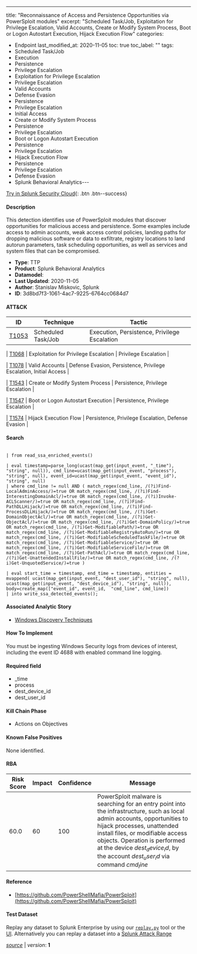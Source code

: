 ---
title: "Reconnaissance of Access and Persistence Opportunities via PowerSploit modules"
excerpt: "Scheduled Task/Job, Exploitation for Privilege Escalation, Valid Accounts, Create or Modify System Process, Boot or Logon Autostart Execution, Hijack Execution Flow"
categories:
  - Endpoint
last_modified_at: 2020-11-05
toc: true
toc_label: ""
tags:
  - Scheduled Task/Job
  - Execution
  - Persistence
  - Privilege Escalation
  - Exploitation for Privilege Escalation
  - Privilege Escalation
  - Valid Accounts
  - Defense Evasion
  - Persistence
  - Privilege Escalation
  - Initial Access
  - Create or Modify System Process
  - Persistence
  - Privilege Escalation
  - Boot or Logon Autostart Execution
  - Persistence
  - Privilege Escalation
  - Hijack Execution Flow
  - Persistence
  - Privilege Escalation
  - Defense Evasion
  - Splunk Behavioral Analytics---



[Try in Splunk Security Cloud](https://www.splunk.com/en_us/cyber-security.html){: .btn .btn--success}

#### Description

This detection identifies use of PowerSploit modules that discover opportunities for malicious access and persistence. Some examples include access to admin accounts, weak access control policies, landing paths for dropping malicious software or data to exfiltrate, registry locations to land autorun parameters, task scheduling opportunities, as well as services and system files that can be compromised.

- **Type**: TTP
- **Product**: Splunk Behavioral Analytics
- **Datamodel**: 
- **Last Updated**: 2020-11-05
- **Author**: Stanislav Miskovic, Splunk
- **ID**: 3d8bd7f3-1061-4ac7-9225-6764cc0684d7


#### ATT&CK

| ID          | Technique   | Tactic         |
| ----------- | ----------- |--------------- |
| [T1053](https://attack.mitre.org/techniques/T1053/) | Scheduled Task/Job | Execution, Persistence, Privilege Escalation |



| [T1068](https://attack.mitre.org/techniques/T1068/) | Exploitation for Privilege Escalation | Privilege Escalation |



| [T1078](https://attack.mitre.org/techniques/T1078/) | Valid Accounts | Defense Evasion, Persistence, Privilege Escalation, Initial Access |



| [T1543](https://attack.mitre.org/techniques/T1543/) | Create or Modify System Process | Persistence, Privilege Escalation |



| [T1547](https://attack.mitre.org/techniques/T1547/) | Boot or Logon Autostart Execution | Persistence, Privilege Escalation |



| [T1574](https://attack.mitre.org/techniques/T1574/) | Hijack Execution Flow | Persistence, Privilege Escalation, Defense Evasion |





#### Search

```

| from read_ssa_enriched_events()

| eval timestamp=parse_long(ucast(map_get(input_event, "_time"), "string", null)), cmd_line=ucast(map_get(input_event, "process"), "string", null), event_id=ucast(map_get(input_event, "event_id"), "string", null) 
| where cmd_line != null AND ( match_regex(cmd_line, /(?i)Find-LocalAdminAccess/)=true OR match_regex(cmd_line, /(?i)Find-InterestingDomainAcl/)=true OR match_regex(cmd_line, /(?i)Invoke-ACLScanner/)=true OR match_regex(cmd_line, /(?i)Find-PathDLLHijack/)=true OR match_regex(cmd_line, /(?i)Find-ProcessDLLHijack/)=true OR match_regex(cmd_line, /(?i)Get-DomainObjectAcl/)=true OR match_regex(cmd_line, /(?i)Get-ObjectAcl/)=true OR match_regex(cmd_line, /(?i)Get-DomainPolicy/)=true OR match_regex(cmd_line, /(?i)Get-ModifiablePath/)=true OR match_regex(cmd_line, /(?i)Get-ModifiableRegistryAutoRun/)=true OR match_regex(cmd_line, /(?i)Get-ModifiableScheduledTaskFile/)=true OR match_regex(cmd_line, /(?i)Get-ModifiableService/)=true OR match_regex(cmd_line, /(?i)Get-ModifiableServiceFile/)=true OR match_regex(cmd_line, /(?i)Get-PathAcl/)=true OR match_regex(cmd_line, /(?i)Get-UnattendedInstallFile/)=true OR match_regex(cmd_line, /(?i)Get-UnquotedService/)=true )

| eval start_time = timestamp, end_time = timestamp, entities = mvappend( ucast(map_get(input_event, "dest_user_id"), "string", null), ucast(map_get(input_event, "dest_device_id"), "string", null)), body=create_map(["event_id", event_id,  "cmd_line", cmd_line]) 
| into write_ssa_detected_events();
```

#### Associated Analytic Story
* [Windows Discovery Techniques](/stories/windows_discovery_techniques)


#### How To Implement
You must be ingesting Windows Security logs from devices of interest, including the event ID 4688 with enabled command line logging.

#### Required field
* _time
* process
* dest_device_id
* dest_user_id


#### Kill Chain Phase
* Actions on Objectives


#### Known False Positives
None identified.


#### RBA

| Risk Score  | Impact      | Confidence   | Message      |
| ----------- | ----------- |--------------|--------------|
| 60.0 | 60 | 100 | PowerSploit malware is searching for an entry point into the infrastructure, such as local admin accounts, opportunities to hijack processes, unattended install files, or modifiable access objects. Operation is performed at the device $dest_device_id$, by the account $dest_user_id$ via command $cmd_line$ |




#### Reference

* [https://github.com/PowerShellMafia/PowerSploit](https://github.com/PowerShellMafia/PowerSploit)



#### Test Dataset
Replay any dataset to Splunk Enterprise by using our [`replay.py`](https://github.com/splunk/attack_data#using-replaypy) tool or the [UI](https://github.com/splunk/attack_data#using-ui).
Alternatively you can replay a dataset into a [Splunk Attack Range](https://github.com/splunk/attack_range#replay-dumps-into-attack-range-splunk-server)



[*source*](https://github.com/splunk/security_content/tree/develop/detections/endpoint/reconnaissance_of_access_and_persistence_opportunities_via_powersploit_modules.yml) \| *version*: **1**